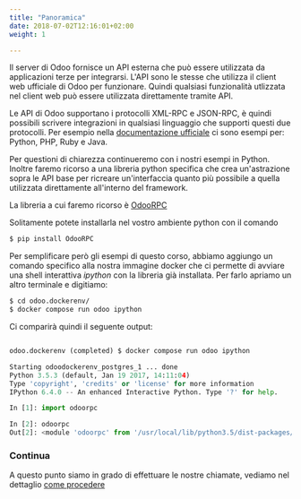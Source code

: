 ```yaml
---
title: "Panoramica"
date: 2018-07-02T12:16:01+02:00
weight: 1

---
```


Il server di Odoo fornisce un API esterna che può essere utilizzata da applicazioni terze per integrarsi. L'API sono le stesse che utilizza il client web ufficiale di Odoo per funzionare. Quindi qualsiasi funzionalità utlizzata nel client web può essere utilizzata direttamente tramite API.

Le API di Odoo supportano i protocolli XML-RPC e JSON-RPC, è quindi possibili scrivere integrazioni in qualsiasi linguaggio che supporti questi due protocolli. Per esempio nella [documentazione ufficiale](https://www.odoo.com/documentation/11.0/webservices/odoo.html) ci sono esempi per: Python, PHP, Ruby e Java.

Per questioni di chiarezza continueremo con i nostri esempi in Python. Inoltre faremo ricorso a una libreria python specifica che crea un'astrazione sopra le API base per ricreare un'interfaccia quanto più possibile a quella utilizzata direttamente all'interno del framework.

La libreria a cui faremo ricorso è [OdooRPC](https://pypi.org/project/OdooRPC/)

Solitamente potete installarla nel vostro ambiente python con il comando

```bash
$ pip install OdooRPC
```

Per semplificare però gli esempi di questo corso, abbiamo aggiungo un comando specifico alla nostra immagine docker che ci permette di avviare una shell interattiva _ipython_ con la libreria già installata. Per farlo apriamo un altro terminale e digitiamo:

```bash
$ cd odoo.dockerenv/
$ docker compose run odoo ipython
```

Ci comparirà quindi il seguente output:

```python

odoo.dockerenv (completed) $ docker compose run odoo ipython

Starting odoodockerenv_postgres_1 ... done
Python 3.5.3 (default, Jan 19 2017, 14:11:04)
Type 'copyright', 'credits' or 'license' for more information
IPython 6.4.0 -- An enhanced Interactive Python. Type '?' for help.

In [1]: import odoorpc

In [2]: odoorpc
Out[2]: <module 'odoorpc' from '/usr/local/lib/python3.5/dist-packages/odoorpc/__init__.py'>
```

### Continua

A questo punto siamo in grado di effettuare le nostre chiamate, vediamo nel dettaglio [come procedere](/odoo.workshop/api/operazioni/)
